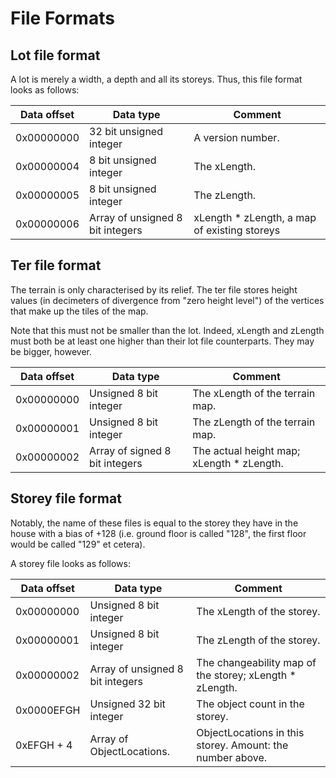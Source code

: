 
# File Formats

## Lot file format

A lot is merely a width, a depth and all its storeys.
Thus, this file format looks as follows:

| Data offset | Data type                        | Comment                                      |
|-------------|----------------------------------|----------------------------------------------|
| 0x00000000  | 32 bit unsigned integer          | A version number.                            |
| 0x00000004  | 8 bit unsigned integer           | The xLength.                                 |
| 0x00000005  | 8 bit unsigned integer           | The zLength.                                 |
| 0x00000006  | Array of unsigned 8 bit integers | xLength * zLength, a map of existing storeys |

## Ter file format

The terrain is only characterised by its relief.
The ter file stores height values (in decimeters of divergence from "zero height level")
of the vertices that make up the tiles of the map.

Note that this must not be smaller than the lot.
Indeed, xLength and zLength must both be at least one higher than their lot file counterparts.
They may be bigger, however.

| Data offset | Data type                        | Comment                                                   |
|-------------|----------------------------------|-----------------------------------------------------------|
| 0x00000000  | Unsigned 8 bit integer           | The xLength of the terrain map.                           |
| 0x00000001  | Unsigned 8 bit integer           | The zLength of the terrain map.                           |
| 0x00000002  | Array of signed 8 bit integers   | The actual height map; xLength * zLength.                 |

## Storey file format

Notably, the name of these files is equal to the storey they have in the house
with a bias of +128 (i.e. ground floor is called "128",
the first floor would be called "129" et cetera).

A storey file looks as follows:

| Data offset | Data type                        | Comment                                                   |
|-------------|----------------------------------|-----------------------------------------------------------|
| 0x00000000  | Unsigned 8 bit integer           | The xLength of the storey.                                |
| 0x00000001  | Unsigned 8 bit integer           | The zLength of the storey.                                |
| 0x00000002  | Array of unsigned 8 bit integers | The changeability map of the storey; xLength * zLength.   |
| 0x0000EFGH  | Unsigned 32 bit integer          | The object count in the storey.                           |
| 0xEFGH + 4  | Array of ObjectLocations.        | ObjectLocations in this storey. Amount: the number above. |


